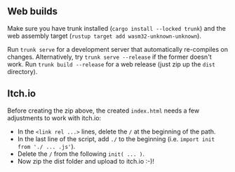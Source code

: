 ## Web builds

Make sure you have trunk installed (`cargo install --locked trunk`) and the web assembly target (`rustup target add wasm32-unknown-unknown`).

Run `trunk serve` for a development server that automatically re-compiles on changes. Alternatively, try `trunk serve --release` if the former doesn't work.
Run `trunk build --release` for a web release (just zip up the `dist` directory).

## Itch.io

Before creating the zip above, the created `index.html` needs a few adjustments to work with itch.io:
* In the `<link rel ...>` lines, delete the `/` at the beginning of the path.
* In the last line of the script, add `./` to the beginning (i.e. `import init from './ ... .js'`).
* Delete the `/` from the following `init( ... )`.
* Now zip the dist folder and upload to itch.io :-)!
